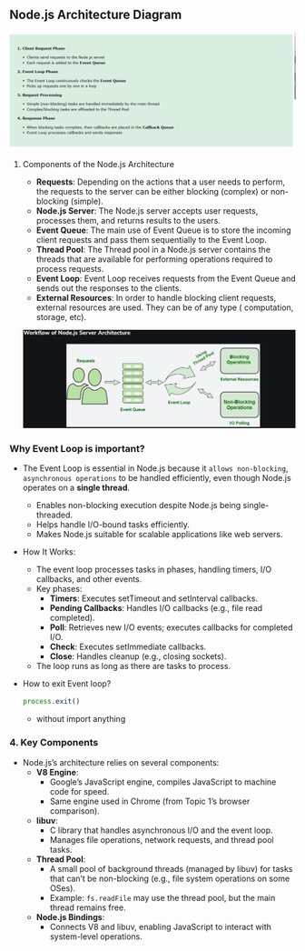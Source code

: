 
## Node.js Architecture Diagram
    
![Nodejs Architecture Diagram](./NodeJS%20Architecture%20Diagram.png)

1. Components of the Node.js Architecture
    - **Requests**: Depending on the actions that a user needs to perform, the requests to the server can be either blocking (complex) or non-blocking (simple).
    - **Node.js Server**: The Node.js server accepts user requests, processes them, and returns results to the users.
    - **Event Queue**: The main use of Event Queue is to store the incoming client requests and pass them sequentially to the Event Loop.
    - **Thread Pool**: The Thread pool in a Node.js server contains the threads that are available for performing operations required to process requests.
    - **Event Loop**: Event Loop receives requests from the Event Queue and sends out the responses to the clients.
    - **External Resources**: In order to handle blocking client requests, external resources are used. They can be of any type ( computation, storage, etc).


    ![Work Flow of NodeJS Server Architecture](./Workflow%20of%20NodeJS%20Server%20Architecture.png)

### Why Event Loop is important?

- The Event Loop is essential in Node.js because it `allows non-blocking`, `asynchronous operations` to be handled efficiently, even though Node.js operates on a **single thread**.

    - Enables non-blocking execution despite Node.js being single-threaded.
    - Helps handle I/O-bound tasks efficiently.
    - Makes Node.js suitable for scalable applications like web servers.

- How It Works:
    - The event loop processes tasks in phases, handling timers, I/O callbacks, and other events.
    - Key phases:
        - **Timers**: Executes setTimeout and setInterval callbacks.
        - **Pending Callbacks**: Handles I/O callbacks (e.g., file read completed).
        - **Poll**: Retrieves new I/O events; executes callbacks for completed I/O.
        - **Check**: Executes setImmediate callbacks.
        - **Close**: Handles cleanup (e.g., closing sockets).
    - The loop runs as long as there are tasks to process.

- How to exit Event loop?
    ```js
    process.exit()
    ```
    - without import anything


### 4. Key Components
- Node.js’s architecture relies on several components:
    - **V8 Engine**:
        - Google’s JavaScript engine, compiles JavaScript to machine code for speed.
        - Same engine used in Chrome (from Topic 1’s browser comparison).
    - **libuv**:
        - C library that handles asynchronous I/O and the event loop.
        - Manages file operations, network requests, and thread pool tasks.
    - **Thread Pool**:
        - A small pool of background threads (managed by libuv) for tasks that can’t be non-blocking (e.g., file system operations on some OSes).
        - Example: `fs.readFile` may use the thread pool, but the main thread remains free.
    - **Node.js Bindings**:
        - Connects V8 and libuv, enabling JavaScript to interact with system-level operations.